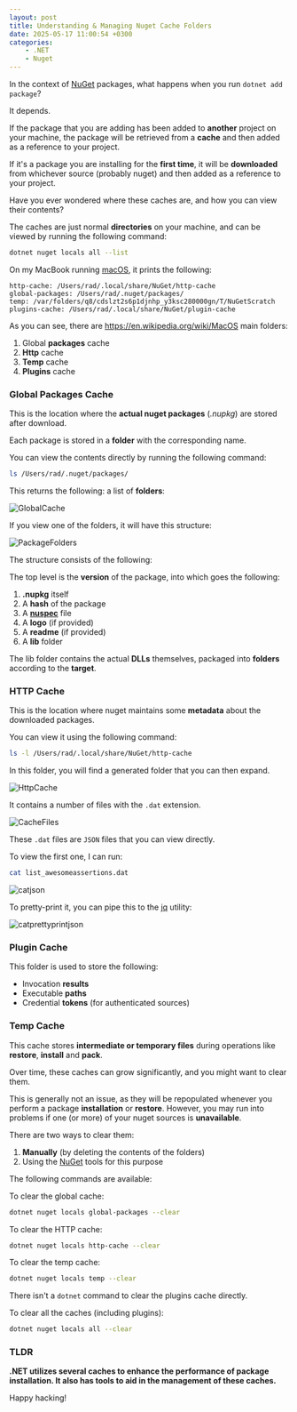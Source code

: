 ```yaml
---
layout: post
title: Understanding & Managing Nuget Cache Folders
date: 2025-05-17 11:00:54 +0300
categories:
    - .NET
    - Nuget
---
```


In the context of [NuGet](https://learn.microsoft.com/en-us/nuget/) packages, what happens when you run `dotnet add package`?

It depends.

If the package that you are adding has been added to **another** project on your machine, the package will be retrieved from a **cache** and then added as a reference to your project.

If it's a package you are installing for the **first time**, it will be **downloaded** from whichever source (probably nuget) and then added as a reference to your project.

Have you ever wondered where these caches are, and how you can view their contents?

The caches are just normal **directories** on your machine, and can be viewed by running the following command:

```bash
dotnet nuget locals all --list
```

On my MacBook running [macOS](https://en.wikipedia.org/wiki/MacOS), it prints the following:

```plaintext
http-cache: /Users/rad/.local/share/NuGet/http-cache
global-packages: /Users/rad/.nuget/packages/
temp: /var/folders/q8/cdslzt2s6p1djnhp_y3ksc280000gn/T/NuGetScratch
plugins-cache: /Users/rad/.local/share/NuGet/plugin-cache
```

As you can see, there are https://en.wikipedia.org/wiki/MacOS main folders:

1. Global **packages** cache
2. **Http** cache
3. **Temp** cache
4. **Plugins** cache

### Global Packages Cache

This is the location where the **actual nuget packages** (*.nupkg*) are stored after download.

Each package is stored in a **folder** with the corresponding name.

You can view the contents directly by running the following command:

```bash
ls /Users/rad/.nuget/packages/
```

This returns the following: a list of **folders**:

![GlobalCache](../images/2025/05/GlobalCache.png)

If you view one of the folders, it will have this structure:

![PackageFolders](../images/2025/05/PackageFolders.png)

The structure consists of the following:

The top level is the **version** of the package, into which goes the following:

1. **.nupkg** itself
2. A **hash** of the package
3. A **[nuspec](https://learn.microsoft.com/en-us/nuget/reference/nuspec)** file
4. A **logo** (if provided)
5. A **readme** (if provided)
6. A **lib** folder

The lib folder contains the actual **DLLs** themselves, packaged into **folders** according to the **target**.

### HTTP Cache

This is the location where nuget maintains some **metadata** about the downloaded packages.

You can view it using the following command:

```bash
ls -l /Users/rad/.local/share/NuGet/http-cache
```

In this folder, you will find a generated folder that you can then expand.

![HttpCache](../images/2025/05/HttpCache.png)

It contains a number of files with the `.dat` extension. 

![CacheFiles](../images/2025/05/CacheFiles.png)

These `.dat` files are `JSON` files that you can view directly.

To view the first one, I can run:

```bash
cat list_awesomeassertions.dat
```

![catjson](../images/2025/05/catjson.png)

To pretty-print it, you can pipe this to the [jq](https://jqlang.org/) utility:

![catprettyprintjson](../images/2025/05/catprettyprintjson.png)

### Plugin Cache

This folder is used to store the following:

- Invocation **results**
- Executable **paths**
- Credential **tokens** (for authenticated sources)

### Temp Cache

This cache stores  **intermediate or temporary files** during operations like **restore**, **install** and **pack**.

Over time, these caches can grow significantly, and you might want to clear them.

This is generally not an issue, as they will be repopulated whenever you perform a package **installation** or **restore**. However, you may run into problems if one (or more) of your nuget sources is **unavailable**.

There are two ways to clear them:

1. **Manually** (by deleting the contents of the folders)
2. Using the [NuGet](https://learn.microsoft.com/en-us/dotnet/core/tools/dotnet-nuget-locals) tools for this purpose

The following commands are available:

To clear the global cache:

```bash
dotnet nuget locals global-packages --clear
```

To clear the HTTP cache:

```bash
dotnet nuget locals http-cache --clear
```

To clear the temp cache:

```bash
dotnet nuget locals temp --clear
```

There isn't a `dotnet` command to clear the plugins cache directly.

To clear all the caches (including plugins):

```bash
dotnet nuget locals all --clear
```

### TLDR

**.NET utilizes several caches to enhance the performance of package installation. It also has tools to aid in the management of these caches.**

Happy hacking!
